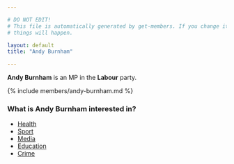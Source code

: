 ```yaml
---

# DO NOT EDIT!
# This file is automatically generated by get-members. If you change it, bad
# things will happen.

layout: default
title: "Andy Burnham"

---
```


**Andy Burnham** is an MP in the **Labour** party.

{% include members/andy-burnham.md %}

### What is Andy Burnham interested in?


* [Health](/interests/health.html)
* [Sport](/interests/sport.html)
* [Media](/interests/media.html)
* [Education](/interests/education.html)
* [Crime](/interests/crime.html)
